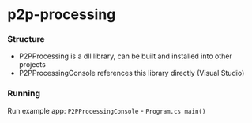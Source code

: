 # p2p-processing

### Structure
 - P2PProcessing is a dll library, can be built and installed into other projects
 - P2PProcessingConsole references this library directly (Visual Studio)

### Running
 Run example app: `P2PProcessingConsole` - `Program.cs main()`